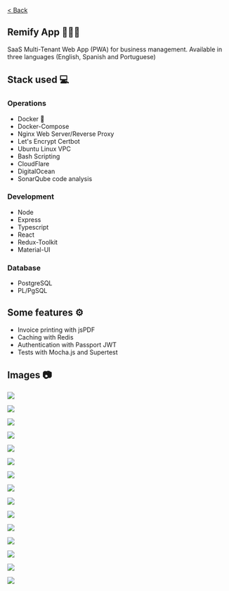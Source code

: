 [< Back](../../README.md)

## Remify App 👨‍💼💼

SaaS Multi-Tenant Web App (PWA) for business management. Available in three languages (English, Spanish and Portuguese)

## Stack used 💻

### Operations

- Docker 🐳
- Docker-Compose
- Nginx Web Server/Reverse Proxy
- Let's Encrypt Certbot
- Ubuntu Linux VPC
- Bash Scripting
- CloudFlare
- DigitalOcean
- SonarQube code analysis

### Development

- Node
- Express
- Typescript
- React
- Redux-Toolkit
- Material-UI

### Database

- PostgreSQL
- PL/PgSQL

## Some features ⚙️

- Invoice printing with jsPDF
- Caching with Redis
- Authentication with Passport JWT
- Tests with Mocha.js and Supertest

## Images 📷

![](./images/containers.png)

![](./images/browser1.png)

![](./images/conf.png)

![](./images/eng.png)

![](./images/port.png)

![](./images/browser2.png)

![](./images/ingreso7.png)

![](./images/tenantotro2.png)

![](./images/ingreso2.png)

![](./images/ingreso3.png)

![](./images/ingreso4.png)

![](./images/checking.png)

![](./images/pwa1.png)

![](./images/pwa.png)

![](./images/pwa2.png)
